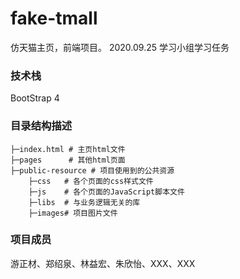 fake-tmall
===========================
仿天猫主页，前端项目。
2020.09.25 学习小组学习任务

### 技术栈
BootStrap 4 

### 目录结构描述
```
├─index.html # 主页html文件
├─pages      # 其他html页面
├─public-resource # 项目使用到的公共资源
    ├─css   # 各个页面的css样式文件
    ├─js    # 各个页面的JavaScript脚本文件
    ├─libs  # 与业务逻辑无关的库
    ├─images# 项目图片文件
```
### 项目成员
游正材、郑绍泉、林益宏、朱欣怡、XXX、XXX

